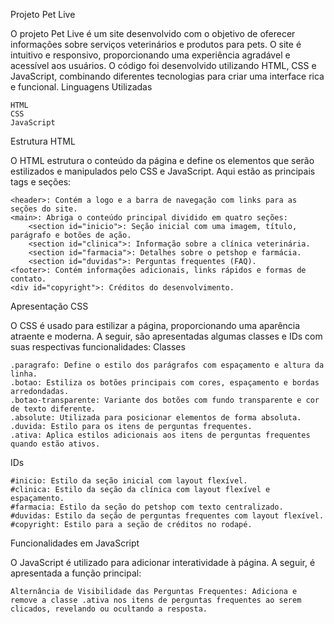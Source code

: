 Projeto Pet Live

O projeto Pet Live é um site desenvolvido com o objetivo de oferecer informações sobre serviços veterinários e produtos para pets. O site é intuitivo e responsivo, proporcionando uma experiência agradável e acessível aos usuários. O código foi desenvolvido utilizando HTML, CSS e JavaScript, combinando diferentes tecnologias para criar uma interface rica e funcional.
Linguagens Utilizadas

    HTML
    CSS
    JavaScript

Estrutura HTML

O HTML estrutura o conteúdo da página e define os elementos que serão estilizados e manipulados pelo CSS e JavaScript. Aqui estão as principais tags e seções:

    <header>: Contém a logo e a barra de navegação com links para as seções do site.
    <main>: Abriga o conteúdo principal dividido em quatro seções:
        <section id="inicio">: Seção inicial com uma imagem, título, parágrafo e botões de ação.
        <section id="clinica">: Informação sobre a clínica veterinária.
        <section id="farmacia">: Detalhes sobre o petshop e farmácia.
        <section id="duvidas">: Perguntas frequentes (FAQ).
    <footer>: Contém informações adicionais, links rápidos e formas de contato.
    <div id="copyright">: Créditos do desenvolvimento.

Apresentação CSS

O CSS é usado para estilizar a página, proporcionando uma aparência atraente e moderna. A seguir, são apresentadas algumas classes e IDs com suas respectivas funcionalidades:
Classes

    .paragrafo: Define o estilo dos parágrafos com espaçamento e altura da linha.
    .botao: Estiliza os botões principais com cores, espaçamento e bordas arredondadas.
    .botao-transparente: Variante dos botões com fundo transparente e cor de texto diferente.
    .absolute: Utilizada para posicionar elementos de forma absoluta.
    .duvida: Estilo para os itens de perguntas frequentes.
    .ativa: Aplica estilos adicionais aos itens de perguntas frequentes quando estão ativos.

IDs

    #inicio: Estilo da seção inicial com layout flexível.
    #clinica: Estilo da seção da clínica com layout flexível e espaçamento.
    #farmacia: Estilo da seção do petshop com texto centralizado.
    #duvidas: Estilo da seção de perguntas frequentes com layout flexível.
    #copyright: Estilo para a seção de créditos no rodapé.

Funcionalidades em JavaScript

O JavaScript é utilizado para adicionar interatividade à página. A seguir, é apresentada a função principal:

    Alternância de Visibilidade das Perguntas Frequentes: Adiciona e remove a classe .ativa nos itens de perguntas frequentes ao serem clicados, revelando ou ocultando a resposta.